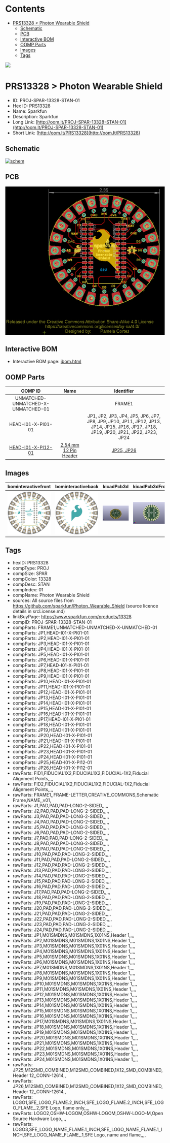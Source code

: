 



Contents
========

* [PRS13328 > Photon Wearable Shield](#prs13328--photon-wearable-shield)
	* [Schematic](#schematic)
	* [PCB](#pcb)
	* [Interactive BOM](#interactive-bom)
	* [OOMP Parts](#oomp-parts)
	* [Images](#images)
	* [Tags](#tags)
  
![][im]
# PRS13328 > Photon Wearable Shield

- ID: PROJ-SPAR-13328-STAN-01
- Hex ID: PRS13328
- Name: Sparkfun
- Description: Sparkfun
- Long Link: [http://oom.lt/PROJ-SPAR-13328-STAN-01](http://oom.lt/PROJ-SPAR-13328-STAN-01)
- Short Link: [http://oom.lt/PRS13328](http://oom.lt/PRS13328)

## Schematic
  
[![schem](eagleSchemImage.png)](eagleSchemImage.png)
## PCB
  
[![pcb](eagleImage.png)](eagleImage.png)
## Interactive BOM

- Interactive BOM page: [ibom.html](https://htmlpreview.github.io/?https://github.com/oomlout/oomlout_OOMP_projects/blob/main/PROJ-SPAR-13328-STAN-01/kicad/bom/ibom.html)

## OOMP Parts
  

|OOMP ID|Name|Identifier|
| :---: | :---: | :---: |
|UNMATCHED-UNMATCHED-X-UNMATCHED-01||FRAME1|
|HEAD-I01-X-PI01-01||JP1, JP2, JP3, JP4, JP5, JP6, JP7, JP8, JP9, JP10, JP11, JP12, JP13, JP14, JP15, JP16, JP17, JP18, JP19, JP20, JP21, JP22, JP23, JP24|
|[HEAD-I01-X-PI12-01](https://github.com/oomlout/oomlout_OOMP_parts/tree/main/HEAD-I01-X-PI12-01/)|[2.54 mm 12 Pin Header](https://github.com/oomlout/oomlout_OOMP_parts/tree/main/HEAD-I01-X-PI12-01/)|[JP25, JP26](https://github.com/oomlout/oomlout_OOMP_parts/tree/main/HEAD-I01-X-PI12-01/)|

## Images
  
  

|bominteractivefront|bominteractiveback|kicadPcb3d|kicadPcb3dFront|kicadPcb3dBack|eagleImage|eagleSchemImage|
| :---: | :---: | :---: | :---: | :---: | :---: | :---: |
|[![bominteractivefront](bomFront_140.png)](bomFront.png)|[![bominteractiveback](bomBack_140.png)](bomBack.png)|[![kicadPcb3d](kicadPcb3d_140.png)](kicadPcb3d.png)|[![kicadPcb3dFront](kicadPcb3dFront_140.png)](kicadPcb3dFront.png)|[![kicadPcb3dBack](kicadPcb3dBack_140.png)](kicadPcb3dBack.png)|[![eagleImage](eagleImage_140.png)](eagleImage.png)|[![eagleSchemImage](eagleSchemImage_140.png)](eagleSchemImage.png)|

## Tags

- hexID: PRS13328
- oompType: PROJ
- oompSize: SPAR
- oompColor: 13328
- oompDesc: STAN
- oompIndex: 01
- oompName: Photon Wearable Shield
- sources: All source files from https://github.com/sparkfun/Photon_Wearable_Shield (source licence details in srcLicense.md)
- linkBuyPage: https://www.sparkfun.com/products/13328
- oompID: PROJ-SPAR-13328-STAN-01
- oompParts: FRAME1,UNMATCHED-UNMATCHED-X-UNMATCHED-01
- oompParts: JP1,HEAD-I01-X-PI01-01
- oompParts: JP2,HEAD-I01-X-PI01-01
- oompParts: JP3,HEAD-I01-X-PI01-01
- oompParts: JP4,HEAD-I01-X-PI01-01
- oompParts: JP5,HEAD-I01-X-PI01-01
- oompParts: JP6,HEAD-I01-X-PI01-01
- oompParts: JP7,HEAD-I01-X-PI01-01
- oompParts: JP8,HEAD-I01-X-PI01-01
- oompParts: JP9,HEAD-I01-X-PI01-01
- oompParts: JP10,HEAD-I01-X-PI01-01
- oompParts: JP11,HEAD-I01-X-PI01-01
- oompParts: JP12,HEAD-I01-X-PI01-01
- oompParts: JP13,HEAD-I01-X-PI01-01
- oompParts: JP14,HEAD-I01-X-PI01-01
- oompParts: JP15,HEAD-I01-X-PI01-01
- oompParts: JP16,HEAD-I01-X-PI01-01
- oompParts: JP17,HEAD-I01-X-PI01-01
- oompParts: JP18,HEAD-I01-X-PI01-01
- oompParts: JP19,HEAD-I01-X-PI01-01
- oompParts: JP20,HEAD-I01-X-PI01-01
- oompParts: JP21,HEAD-I01-X-PI01-01
- oompParts: JP22,HEAD-I01-X-PI01-01
- oompParts: JP23,HEAD-I01-X-PI01-01
- oompParts: JP24,HEAD-I01-X-PI01-01
- oompParts: JP25,HEAD-I01-X-PI12-01
- oompParts: JP26,HEAD-I01-X-PI12-01
- rawParts: FID1,FIDUCIAL1X2,FIDUCIAL1X2,FIDUCIAL-1X2,Fiducial Alignment Points,,,,
- rawParts: FID2,FIDUCIAL1X2,FIDUCIAL1X2,FIDUCIAL-1X2,Fiducial Alignment Points,,,,
- rawParts: FRAME1,,FRAME-LETTER,CREATIVE_COMMONS,Schematic Frame,NAME,,v01,
- rawParts: J1,PAD,PAD,PAD-LONG-2-SIDED,,,,,
- rawParts: J2,PAD,PAD,PAD-LONG-2-SIDED,,,,,
- rawParts: J3,PAD,PAD,PAD-LONG-2-SIDED,,,,,
- rawParts: J4,PAD,PAD,PAD-LONG-2-SIDED,,,,,
- rawParts: J5,PAD,PAD,PAD-LONG-2-SIDED,,,,,
- rawParts: J6,PAD,PAD,PAD-LONG-2-SIDED,,,,,
- rawParts: J7,PAD,PAD,PAD-LONG-2-SIDED,,,,,
- rawParts: J8,PAD,PAD,PAD-LONG-2-SIDED,,,,,
- rawParts: J9,PAD,PAD,PAD-LONG-2-SIDED,,,,,
- rawParts: J10,PAD,PAD,PAD-LONG-2-SIDED,,,,,
- rawParts: J11,PAD,PAD,PAD-LONG-2-SIDED,,,,,
- rawParts: J12,PAD,PAD,PAD-LONG-2-SIDED,,,,,
- rawParts: J13,PAD,PAD,PAD-LONG-2-SIDED,,,,,
- rawParts: J14,PAD,PAD,PAD-LONG-2-SIDED,,,,,
- rawParts: J15,PAD,PAD,PAD-LONG-2-SIDED,,,,,
- rawParts: J16,PAD,PAD,PAD-LONG-2-SIDED,,,,,
- rawParts: J17,PAD,PAD,PAD-LONG-2-SIDED,,,,,
- rawParts: J18,PAD,PAD,PAD-LONG-2-SIDED,,,,,
- rawParts: J19,PAD,PAD,PAD-LONG-2-SIDED,,,,,
- rawParts: J20,PAD,PAD,PAD-LONG-2-SIDED,,,,,
- rawParts: J21,PAD,PAD,PAD-LONG-2-SIDED,,,,,
- rawParts: J22,PAD,PAD,PAD-LONG-2-SIDED,,,,,
- rawParts: J23,PAD,PAD,PAD-LONG-2-SIDED,,,,,
- rawParts: J24,PAD,PAD,PAD-LONG-2-SIDED,,,,,
- rawParts: JP1,M01SMDNS,M01SMDNS,1X01NS,Header 1,,,,
- rawParts: JP2,M01SMDNS,M01SMDNS,1X01NS,Header 1,,,,
- rawParts: JP3,M01SMDNS,M01SMDNS,1X01NS,Header 1,,,,
- rawParts: JP4,M01SMDNS,M01SMDNS,1X01NS,Header 1,,,,
- rawParts: JP5,M01SMDNS,M01SMDNS,1X01NS,Header 1,,,,
- rawParts: JP6,M01SMDNS,M01SMDNS,1X01NS,Header 1,,,,
- rawParts: JP7,M01SMDNS,M01SMDNS,1X01NS,Header 1,,,,
- rawParts: JP8,M01SMDNS,M01SMDNS,1X01NS,Header 1,,,,
- rawParts: JP9,M01SMDNS,M01SMDNS,1X01NS,Header 1,,,,
- rawParts: JP10,M01SMDNS,M01SMDNS,1X01NS,Header 1,,,,
- rawParts: JP11,M01SMDNS,M01SMDNS,1X01NS,Header 1,,,,
- rawParts: JP12,M01SMDNS,M01SMDNS,1X01NS,Header 1,,,,
- rawParts: JP13,M01SMDNS,M01SMDNS,1X01NS,Header 1,,,,
- rawParts: JP14,M01SMDNS,M01SMDNS,1X01NS,Header 1,,,,
- rawParts: JP15,M01SMDNS,M01SMDNS,1X01NS,Header 1,,,,
- rawParts: JP16,M01SMDNS,M01SMDNS,1X01NS,Header 1,,,,
- rawParts: JP17,M01SMDNS,M01SMDNS,1X01NS,Header 1,,,,
- rawParts: JP18,M01SMDNS,M01SMDNS,1X01NS,Header 1,,,,
- rawParts: JP19,M01SMDNS,M01SMDNS,1X01NS,Header 1,,,,
- rawParts: JP20,M01SMDNS,M01SMDNS,1X01NS,Header 1,,,,
- rawParts: JP21,M01SMDNS,M01SMDNS,1X01NS,Header 1,,,,
- rawParts: JP22,M01SMDNS,M01SMDNS,1X01NS,Header 1,,,,
- rawParts: JP23,M01SMDNS,M01SMDNS,1X01NS,Header 1,,,,
- rawParts: JP24,M01SMDNS,M01SMDNS,1X01NS,Header 1,,,,
- rawParts: JP25,M12SMD_COMBINED,M12SMD_COMBINED,1X12_SMD_COMBINED,Header 12,,CONN-12614,,
- rawParts: JP26,M12SMD_COMBINED,M12SMD_COMBINED,1X12_SMD_COMBINED,Header 12,,CONN-12614,,
- rawParts: LOGO1,SFE_LOGO_FLAME.2_INCH,SFE_LOGO_FLAME.2_INCH,SFE_LOGO_FLAME_.2,SFE Logo, flame only,,,,
- rawParts: LOGO2,OSHW-LOGOM,OSHW-LOGOM,OSHW-LOGO-M,Open Source Hardware Logo,,,,
- rawParts: LOGO3,SFE_LOGO_NAME_FLAME.1_INCH,SFE_LOGO_NAME_FLAME.1_INCH,SFE_LOGO_NAME_FLAME_.1,SFE Logo, name and flame,,,,



[im]: kicadPcb3d_450.png
